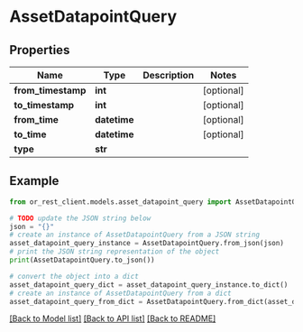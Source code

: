 # AssetDatapointQuery


## Properties

Name | Type | Description | Notes
------------ | ------------- | ------------- | -------------
**from_timestamp** | **int** |  | [optional] 
**to_timestamp** | **int** |  | [optional] 
**from_time** | **datetime** |  | [optional] 
**to_time** | **datetime** |  | [optional] 
**type** | **str** |  | 

## Example

```python
from or_rest_client.models.asset_datapoint_query import AssetDatapointQuery

# TODO update the JSON string below
json = "{}"
# create an instance of AssetDatapointQuery from a JSON string
asset_datapoint_query_instance = AssetDatapointQuery.from_json(json)
# print the JSON string representation of the object
print(AssetDatapointQuery.to_json())

# convert the object into a dict
asset_datapoint_query_dict = asset_datapoint_query_instance.to_dict()
# create an instance of AssetDatapointQuery from a dict
asset_datapoint_query_from_dict = AssetDatapointQuery.from_dict(asset_datapoint_query_dict)
```
[[Back to Model list]](../README.md#documentation-for-models) [[Back to API list]](../README.md#documentation-for-api-endpoints) [[Back to README]](../README.md)


